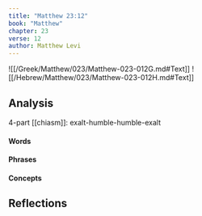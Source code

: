 ```yaml
---
title: "Matthew 23:12"
book: "Matthew"
chapter: 23
verse: 12
author: Matthew Levi
---
```

![[/Greek/Matthew/023/Matthew-023-012G.md#Text]]
![[/Hebrew/Matthew/023/Matthew-023-012H.md#Text]]

## Analysis

4-part [[chiasm]]: exalt-humble-humble-exalt

#### Words

#### Phrases

#### Concepts

## Reflections
